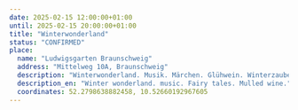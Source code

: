 ```yaml
---
date: 2025-02-15 12:00:00+01:00
until: 2025-02-15 20:00:00+01:00
title: "Winterwonderland"
status: "CONFIRMED"
place:
  name: "Ludwigsgarten Braunschweig"
  address: "Mittelweg 10A, Braunschweig"
  description: "Winterwonderland. Musik. Märchen. Glühwein. Winterzauber im Ludwigsgarten."
  description_en: "Winter wonderland. music. Fairy tales. Mulled wine."
  coordinates: 52.2798638882458, 10.52660192967605
---
```

